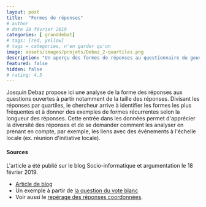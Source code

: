 ```yaml
---
layout: post
title:  "Formes de réponses"
# author
# date 18 février 2019
categories: [ granddebat]
# tags: [red, yellow]
# tags = categories, n'en garder qu'un
image: assets/images/projets/Debaz_2-quartiles.png
description: "Un aperçu des formes de réponses au questionnaire du gouvernement"
featured: false
hidden: false
# rating: 4.5
---
```


Josquin Debaz propose ici une analyse de la forme des réponses aux questions ouvertes à partir notamment de la taille des réponses. Divisant les réponses par quartiles, le chercheur arrive à identifier les formes les plus fréquentes et à donner des exemples de formes récurrentes selon la longueur des réponses. Cette entrée dans les données permet d'apprécier la diversité des réponses et de se demander comment les analyser en prenant en compte, par exemple, les liens avec des événements à l'échelle locale (ex. réunion d'initiative locale).  

#### Sources

L'article a été publié sur le blog Socio-informatique et argumentation le 18 février 2019.

* [Article de blog](https://socioargu.hypotheses.org/5964)
* Un exemple à partir de [la question du vote blanc](https://twitter.com/josquindebaz/status/1092749788481757184)
* Voir aussi le [repérage des réponses coordonnées](https://socioargu.hypotheses.org/5925).
